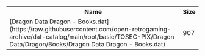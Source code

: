 <table>
<tr><th>Name</th><th>Size</th></tr>
<tr><td>[Dragon Data Dragon - Books.dat](https://raw.githubusercontent.com/open-retrogaming-archive/dat-catalog/main/root/basic/TOSEC-PIX/Dragon Data/Dragon/Books/Dragon Data Dragon - Books.dat)</td><td>907</td></tr>
</table>
